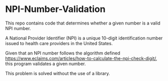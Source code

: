 # NPI-Number-Validation
This repo contains code that determines whether a given number is a valid NPI number.

A National Provider Identifier (NPI) is a unique 10-digit identification number issued to health care providers in the United States.

Given that an NPI number follows the algorithm defined https://www.eclaims.com/articles/how-to-calculate-the-npi-check-digit/, this program validates a given number.

This problem is solved without the use of a library.
